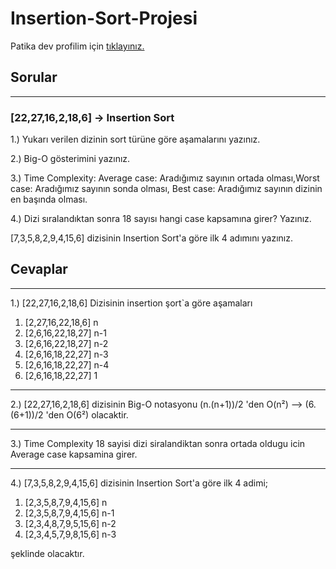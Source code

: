 # Insertion-Sort-Projesi
Patika dev profilim için [tıklayınız.](https://app.patika.dev/ailker)

## Sorular
------
### [22,27,16,2,18,6] -> Insertion Sort

1.) Yukarı verilen dizinin sort türüne göre aşamalarını yazınız.

2.) Big-O gösterimini yazınız.

3.) Time Complexity: Average case: Aradığımız sayının ortada olması,Worst case: Aradığımız sayının sonda olması, Best case: Aradığımız sayının dizinin en başında olması.

4.) Dizi sıralandıktan sonra 18 sayısı hangi case kapsamına girer? Yazınız.

[7,3,5,8,2,9,4,15,6] dizisinin Insertion Sort'a göre ilk 4 adımını yazınız.

## Cevaplar
--------
1.) [22,27,16,2,18,6] Dizisinin insertion şort`a göre aşamaları
1. [2,27,16,22,18,6] n
2. [2,6,16,22,18,27] n-1
3. [2,6,16,22,18,27] n-2
4. [2,6,16,18,22,27] n-3
5. [2,6,16,18,22,27] n-4
6. [2,6,16,18,22,27] 1
--------
2.) [22,27,16,2,18,6] dizisinin Big-O notasyonu (n.(n+1))/2 'den O(n²) --> (6.(6+1))/2 'den O(6²) olacaktir.

----
3.) Time Complexity 18 sayisi dizi siralandiktan sonra ortada oldugu icin Average case kapsamina girer.

---
4.) [7,3,5,8,2,9,4,15,6] dizisinin Insertion Sort'a göre ilk 4 adimi;
1. [2,3,5,8,7,9,4,15,6] n
2. [2,3,5,8,7,9,4,15,6] n-1
3. [2,3,4,8,7,9,5,15,6] n-2
4. [2,3,4,5,7,9,8,15,6] n-3

şeklinde olacaktır.